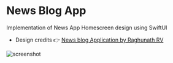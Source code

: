 # News Blog App 
Implementation of News App Homescreen design using SwiftUI

- Design credits 👉 [News blog Application by Raghunath RV](https://uplabs.com/posts/news-blog-application/)

![screenshot](https://user-images.githubusercontent.com/49426260/82672807-790d6000-9c5e-11ea-9472-c337cdba2c82.jpg)
